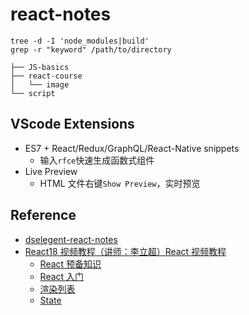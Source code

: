 # react-notes

```
tree -d -I 'node_modules|build'
grep -r "keyword" /path/to/directory

├── JS-basics
├── react-course
│   └── image
└── script
```

## VScode Extensions

- ES7 + React/Redux/GraphQL/React-Native snippets
  - 输入`rfce`快速生成函数式组件
- Live Preview
  - HTML 文件右键`Show Preview`，实时预览

## Reference

- [dselegent-react-notes](https://github.com/dselegent/Learning-Notes/tree/master/react)
- [React18 视频教程（讲师：李立超）React 视频教程](https://www.bilibili.com/video/BV1bS4y1b7NV?p=33&vd_source=6145bca5bc5612c5da7202b32d7ded7b)
  - [React 预备知识](https://www.lilichao.com/index.php/2022/03/18/react%e9%a2%84%e5%a4%87%e7%9f%a5%e8%af%86/)
  - [React 入门](https://www.lilichao.com/index.php/2022/03/18/react%e5%85%a5%e9%97%a8/)
  - [渲染列表](https://www.lilichao.com/index.php/2022/03/19/%e6%b8%b2%e6%9f%93%e5%88%97%e8%a1%a8/)
  - [State](https://www.lilichao.com/index.php/2022/03/21/props%e5%92%8cstate/)
